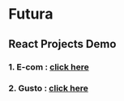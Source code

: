# Futura



## React Projects Demo
### 1. E-com : <a href="https://bit.ly/3QsBerD">click here</a>
### 2. Gusto : <a href="https://bit.ly/4a5euHg">click here</a>


